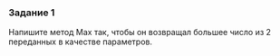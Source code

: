 ### Задание 1

Напишите метод Max так, чтобы он возвращал большее число из 2 переданных в качестве параметров.